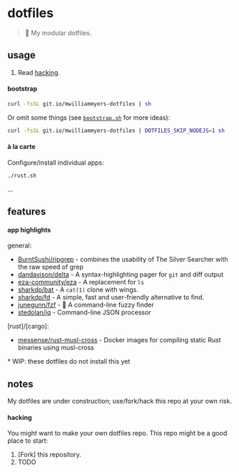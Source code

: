 # dotfiles

> :wrench: My modular dotfiles.


## usage

1. Read [hacking](#hacking).

#### bootstrap

```bash
curl -fsSL git.io/mwilliammyers-dotfiles | sh
```

Or omit some things (see [`bootstrap.sh`](./bootstrap.sh) for more ideas):
```bash
curl -fsSL git.io/mwilliammyers-dotfiles | DOTFILES_SKIP_NODEJS=1 sh
```

#### à la carte

Configure/install individual apps:
```bash
./rust.sh
```
...

## features

#### app highlights

general:
* [BurntSushi/ripgrep](https://github.com/BurntSushi/ripgrep) - combines the usability of The Silver Searcher with the raw speed of grep
* [dandavison/delta](https://github.com/dandavison/delta) - A syntax-highlighting pager for `git` and diff output
* [eza-community/eza](https://github.com/eza-community/eza) - A replacement for `ls`
* [sharkdp/bat](https://github.com/sharkdp/bat) - A `cat(1)` clone with wings.
* [sharkdp/fd](https://github.com/sharkdp/fd) - A simple, fast and user-friendly alternative to find.
* [junegunn/fzf](https://github.com/junegunn/fzf) - 🌸 A command-line fuzzy finder
* [stedolan/jq](https://github.com/stedolan/jq) - Command-line JSON processor

[rust]/[cargo]:
* [messense/rust-musl-cross](https://github.com/messense/rust-musl-cross) - Docker images for compiling static Rust binaries using musl-cross

\* WIP: these dotfiles do not install this yet

## notes

My dotfiles are under construction; use/fork/hack this repo at your own risk.

#### hacking

You might want to make your own dotfiles repo. This repo might be a good place to start:

1. [Fork] this repository.
1. TODO


[@mwilliammyers]: https://github.com/mwilliammyers
